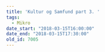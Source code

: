 ```yaml
---
title: 'Kultur og Samfund part 3. '
tags:
  - Mikro
date_start: "2018-03-15T16:00:00"
date_end: "2018-03-15T17:30:00"
old_id: 7005
---
```

